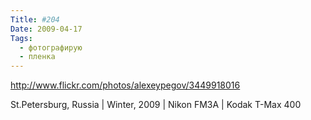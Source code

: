 ```yaml
---
Title: #204
Date: 2009-04-17
Tags:
  - фотографирую
  - пленка
---
```


http://www.flickr.com/photos/alexeypegov/3449918016

St.Petersburg, Russia | Winter, 2009 | Nikon FM3A | Kodak T-Max 400